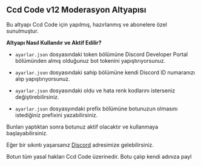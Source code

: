 ## Ccd Code v12 Moderasyon Altyapısı

Bu altyapı Ccd Code için yapılmış, hazırlanmış ve abonelere özel sunulmuştur.

**Altyapı Nasıl Kullanılır ve Aktif Edilir?**

- ``ayarlar.json`` dosyasındaki token bölümüne Discord Developer Portal bölümünden almış olduğunuz bot tokenini yapıştırıyorsunuz.

- ``ayarlar.json`` dosyasındaki sahip bölümüne kendi Discord ID numaranızı alıp yapıştırıyorsunuz.

- ``ayarlar.json`` dosyasındaki oldu ve hata renk kodlarını isterseniz değiştirebilirsiniz.

- ``ayarlar.json`` dosyasyındaki prefix bölümüne botunuzun olmasını istediğiniz prefixini yazabilirsiniz.

Bunları yaptıktan sonra botunuz aktif olacaktır ve kullanmaya başlayabilirsiniz.

Eğer bir sıkıntı yaşarsanız [Discord](https://discord.gg/BgymM6BQTy) adresimize gelebilirsiniz.

Botun tüm yasal hakları Ccd Code üzerinedir. Botu çalıp kendi adınıza payl